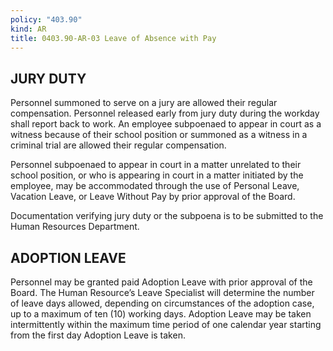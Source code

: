 ```yaml
---
policy: "403.90"
kind: AR
title: 0403.90-AR-03 Leave of Absence with Pay
---
```


## JURY DUTY

Personnel summoned to serve on a jury are allowed their regular compensation. Personnel released early from jury duty during the workday shall report back to work. An employee subpoenaed to appear in court as a witness because of their school position or summoned as a witness in a criminal trial are allowed their regular compensation. 

Personnel subpoenaed to appear in court in a matter unrelated to their school position, or who is appearing in court in a matter initiated by the employee, may be accommodated through the use of Personal Leave, Vacation Leave, or Leave Without Pay by prior approval of the Board. 

Documentation verifying jury duty or the subpoena is to be submitted to the Human Resources Department.

## ADOPTION LEAVE

Personnel may be granted paid Adoption Leave with prior approval of the Board. The Human Resource’s Leave Specialist will determine the number of leave days allowed, depending on circumstances of the adoption case, up to a maximum of ten (10) working days. Adoption Leave may be taken intermittently within the maximum time period of one calendar year starting from the first day Adoption Leave is taken.

